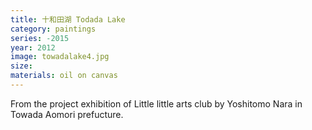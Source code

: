 ```yaml
---
title: 十和田湖 Todada Lake
category: paintings
series: -2015
year: 2012
image: towadalake4.jpg
size: 
materials: oil on canvas
---
```



From the project exhibition of Little little arts club by Yoshitomo Nara in Towada Aomori prefucture.  